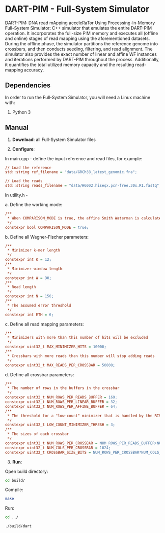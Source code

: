 # DART-PIM - Full-System Simulator
DART-PIM: DNA read mApping acceleRaTor Using Processing-In-Memory
Full-System Simulator: C++ simulator that emulates the entire DART-PIM operation. It incorporates the full-size PIM memory and executes all (offline and online) stages of read mapping using the aforementioned datasets. During the offline phase, the simulator partitions the reference genome into crossbars, and then conducts seeding, filtering, and read alignment. The simulator also provides
the exact number of linear and affine WF instances and iterations performed by DART-PIM throughout the process.
Additionally, it quantifies the total utilized memory capacity and the resulting read-mapping accuracy.

## Dependencies
In order to run the Full-System Simulator, you will need a Linux machine with:
1. Python 3

## Manual
1. **Download**: all Full-System Simulator files

2. **Configure**: 

In main.cpp - define the input reference and read files, for example:
```ini
// Load the reference
std::string ref_filename = "data/GRCh38_latest_genomic.fna";

// Load the reads
std::string reads_filename = "data/HG002.hiseqx.pcr-free.30x.R1.fastq";
```

In utility.h - 

a. Define the working mode:
```ini
/**
 * When COMPARISON_MODE is true, the affine Smith Waterman is calculated and compared to DART-PIM results
 */
constexpr bool COMPARISON_MODE = true;
```

b. Define all Wagner-Fischer parameters:
```ini
/**
 * Minimizer k-mer length
 */
constexpr int K = 12;
/**
 * Minimizer window length
 */
constexpr int W = 30;
/**
 * Read length
 */
constexpr int N = 150;
/**
 * The assumed error threshold
 */
constexpr int ETH = 6;
```

c. Define all read mapping parameters:
```ini
/**
 * Minimizers with more than this number of hits will be excluded
 */
constexpr uint32_t MAX_MINIMIZER_HITS = 10000;  
/**
 * Crossbars with more reads than this number will stop adding reads
 */
constexpr uint32_t MAX_READS_PER_CROSSBAR = 50000;
```

d. Define all crossbar parameters:
```ini
/**
 * The number of rows in the buffers in the crossbar
 */
constexpr uint32_t NUM_ROWS_PER_READS_BUFFER = 160;
constexpr uint32_t NUM_ROWS_PER_LINEAR_BUFFER = 32; 
constexpr uint32_t NUM_ROWS_PER_AFFINE_BUFFER = 64;
/**
 * The threshold for a "low-count" minimizer that is handled by the RISC-V
 */
constexpr uint32_t LOW_COUNT_MINIMIZER_THRESH = 3; 
/**
 * The sizes of each crossbar
 */
constexpr uint32_t NUM_ROWS_PER_CROSSBAR = NUM_ROWS_PER_READS_BUFFER+NUM_ROWS_PER_LINEAR_BUFFER+NUM_ROWS_PER_AFFINE_BUFFER;
constexpr uint32_t NUM_COLS_PER_CROSSBAR = 1024;
constexpr uint32_t CROSSBAR_SIZE_BITS = NUM_ROWS_PER_CROSSBAR*NUM_COLS_PER_CROSSBAR;
```

3. **Run**:

Open build directory:
```sh
cd build/  
```

Compile:
```sh
make  
```

Run:
```sh
cd ../  

./build/dart
```